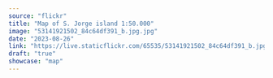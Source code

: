 ```yaml
---
source: "flickr"
title: "Map of S. Jorge island 1:50.000"
image: "53141921502_84c64df391_b.jpg.jpg"
date: "2023-08-26"
link: "https://live.staticflickr.com/65535/53141921502_84c64df391_b.jpg"
draft: "true"
showcase: "map"
---
```

